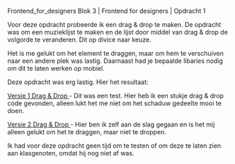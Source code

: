 Frontend_for_designers
Blok 3 | Frontend for designers | Opdracht 1

Voor deze opdracht probeerde ik een drag & drop te maken. 
De opdracht was om een muzieklijst te maken en de lijst door middel van drag & drop de volgorde
te veranderen. Dit op divice naar keuze.

Het is me gelukt om het element te draggen, maar om hem te verschuiven naar een andere plek was lastig. 
Daarnaast had je bepaalde libaries nodig om dit te laten werken op mobiel.

Deze opdracht was erg lastig. Hier het resultaat:

[ Versie 1 Drag & Drop ](https://sammthings.github.io/Frontend_for_designers/Opdracht%201/) - Dit was een test. Hier heb ik een stukje drag & drop code gevonden, alleen lukt het me niet om het schaduw gedeelte mooi te doen.

[ Versie 2 Drag & Drop ](https://sammthings.github.io/Frontend_for_designers/Opdracht%201/3_poging/) - Hier ben ik zelf aan de slag gegaan en is het mij alleen gelukt om het te draggen, maar niet te droppen.

Ik had voor deze opdracht geen tijd om te testen of om deze te laten zien aan klasgenoten, omdat hij nog niet af was.

